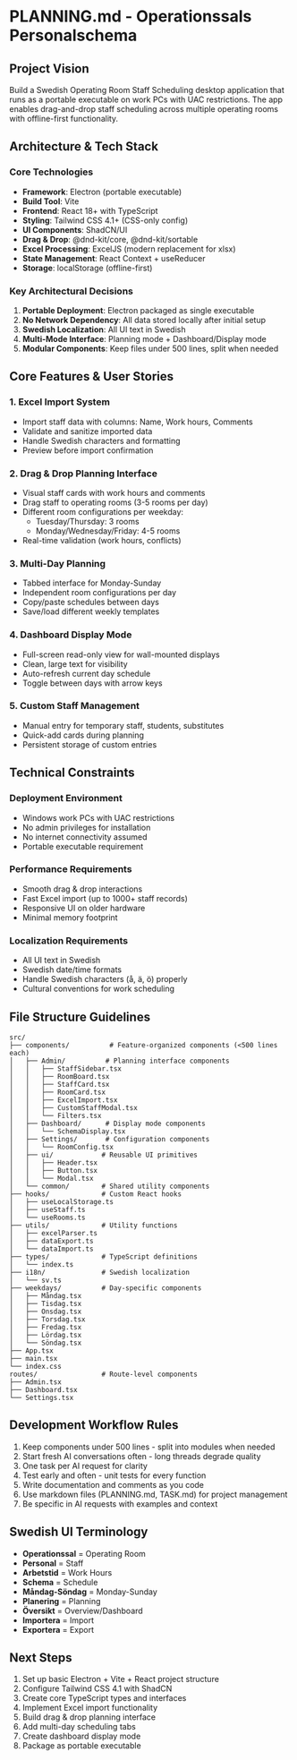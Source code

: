 # PLANNING.md - Operationssals Personalschema

## Project Vision
Build a Swedish Operating Room Staff Scheduling desktop application that runs as a portable executable on work PCs with UAC restrictions. The app enables drag-and-drop staff scheduling across multiple operating rooms with offline-first functionality.

## Architecture & Tech Stack

### Core Technologies
- **Framework**: Electron (portable executable)
- **Build Tool**: Vite
- **Frontend**: React 18+ with TypeScript
- **Styling**: Tailwind CSS 4.1+ (CSS-only config)
- **UI Components**: ShadCN/UI
- **Drag & Drop**: @dnd-kit/core, @dnd-kit/sortable
- **Excel Processing**: ExcelJS (modern replacement for xlsx)
- **State Management**: React Context + useReducer
- **Storage**: localStorage (offline-first)

### Key Architectural Decisions
1. **Portable Deployment**: Electron packaged as single executable
2. **No Network Dependency**: All data stored locally after initial setup
3. **Swedish Localization**: All UI text in Swedish
4. **Multi-Mode Interface**: Planning mode + Dashboard/Display mode
5. **Modular Components**: Keep files under 500 lines, split when needed

## Core Features & User Stories

### 1. Excel Import System
- Import staff data with columns: Name, Work hours, Comments
- Validate and sanitize imported data
- Handle Swedish characters and formatting
- Preview before import confirmation

### 2. Drag & Drop Planning Interface
- Visual staff cards with work hours and comments
- Drag staff to operating rooms (3-5 rooms per day)
- Different room configurations per weekday:
  - Tuesday/Thursday: 3 rooms
  - Monday/Wednesday/Friday: 4-5 rooms
- Real-time validation (work hours, conflicts)

### 3. Multi-Day Planning
- Tabbed interface for Monday-Sunday
- Independent room configurations per day
- Copy/paste schedules between days
- Save/load different weekly templates

### 4. Dashboard Display Mode
- Full-screen read-only view for wall-mounted displays
- Clean, large text for visibility
- Auto-refresh current day schedule
- Toggle between days with arrow keys

### 5. Custom Staff Management
- Manual entry for temporary staff, students, substitutes
- Quick-add cards during planning
- Persistent storage of custom entries

## Technical Constraints

### Deployment Environment
- Windows work PCs with UAC restrictions
- No admin privileges for installation
- No internet connectivity assumed
- Portable executable requirement

### Performance Requirements
- Smooth drag & drop interactions
- Fast Excel import (up to 1000+ staff records)
- Responsive UI on older hardware
- Minimal memory footprint

### Localization Requirements
- All UI text in Swedish
- Swedish date/time formats
- Handle Swedish characters (å, ä, ö) properly
- Cultural conventions for work scheduling

## File Structure Guidelines
```
src/
├── components/          # Feature-organized components (<500 lines each)
│   ├── Admin/          # Planning interface components
│   │   ├── StaffSidebar.tsx
│   │   ├── RoomBoard.tsx
│   │   ├── StaffCard.tsx
│   │   ├── RoomCard.tsx
│   │   ├── ExcelImport.tsx
│   │   ├── CustomStaffModal.tsx
│   │   └── Filters.tsx
│   ├── Dashboard/      # Display mode components
│   │   └── SchemaDisplay.tsx
│   ├── Settings/       # Configuration components
│   │   └── RoomConfig.tsx
│   ├── ui/            # Reusable UI primitives
│   │   ├── Header.tsx
│   │   ├── Button.tsx
│   │   └── Modal.tsx
│   └── common/        # Shared utility components
├── hooks/             # Custom React hooks
│   ├── useLocalStorage.ts
│   ├── useStaff.ts
│   └── useRooms.ts
├── utils/             # Utility functions
│   ├── excelParser.ts
│   ├── dataExport.ts
│   └── dataImport.ts
├── types/             # TypeScript definitions
│   └── index.ts
├── i18n/              # Swedish localization
│   └── sv.ts
├── weekdays/          # Day-specific components
│   ├── Måndag.tsx
│   ├── Tisdag.tsx
│   ├── Onsdag.tsx
│   ├── Torsdag.tsx
│   ├── Fredag.tsx
│   ├── Lördag.tsx
│   └── Söndag.tsx
├── App.tsx
├── main.tsx
└── index.css
routes/                # Route-level components
├── Admin.tsx
├── Dashboard.tsx
└── Settings.tsx
```

## Development Workflow Rules
1. Keep components under 500 lines - split into modules when needed
2. Start fresh AI conversations often - long threads degrade quality
3. One task per AI request for clarity
4. Test early and often - unit tests for every function
5. Write documentation and comments as you code
6. Use markdown files (PLANNING.md, TASK.md) for project management
7. Be specific in AI requests with examples and context

## Swedish UI Terminology
- **Operationssal** = Operating Room
- **Personal** = Staff
- **Arbetstid** = Work Hours
- **Schema** = Schedule
- **Måndag-Söndag** = Monday-Sunday
- **Planering** = Planning
- **Översikt** = Overview/Dashboard
- **Importera** = Import
- **Exportera** = Export

## Next Steps
1. Set up basic Electron + Vite + React project structure
2. Configure Tailwind CSS 4.1 with ShadCN
3. Create core TypeScript types and interfaces
4. Implement Excel import functionality
5. Build drag & drop planning interface
6. Add multi-day scheduling tabs
7. Create dashboard display mode
8. Package as portable executable